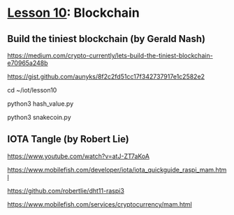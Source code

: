 # <a href="https://goo.gl/RIzzfl">Lesson 10</a>: Blockchain

## Build the tiniest blockchain (by Gerald Nash)

https://medium.com/crypto-currently/lets-build-the-tiniest-blockchain-e70965a248b

https://gist.github.com/aunyks/8f2c2fd51cc17f342737917e1c2582e2

cd ~/iot/lesson10

python3 hash_value.py

python3 snakecoin.py

## IOTA Tangle (by Robert Lie)

https://www.youtube.com/watch?v=atJ-ZT7aKoA

https://www.mobilefish.com/developer/iota/iota_quickguide_raspi_mam.html

https://github.com/robertlie/dht11-raspi3

https://www.mobilefish.com/services/cryptocurrency/mam.html

